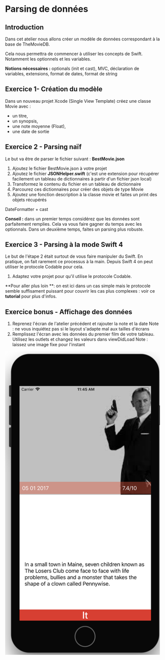 # Parsing de données

## Introduction

Dans cet atelier nous allons créer un modèle de données correspondant à la base de TheMovieDB.

Cela nous permettra de commencer à utiliser les concepts de Swift. Notamment les optionnels et les variables.

**Notions nécessaires :** optionals \(init et cast\), MVC, déclaration de variables, extensions, format de dates, format de string

## Exercice 1- Création du modèle

Dans un nouveau projet Xcode \(Single View Template\) créez une classe Movie avec :

* un titre,
* un synopsis,
* une note moyenne \(Float\),
* une date de sortie

## Exercice 2 - Parsing naïf

Le but va être de parser le fichier suivant : **BestMovie.json**

1. Ajoutez le fichier BestMovie.json à votre projet 
2. Ajoutez le fichier **JSONHelper.swift** \(c'est une extension pour récupérer facilement un tableau de dictionnaires à partir d'un fichier json local\)
3. Transformez le contenu du fichier en un tableau de dictionnaire
4. Parcourez ces dictionnaires pour créer des objets de type Movie
5. Ajoutez une fonction description à la classe movie et faites un print des objets récupérés

DateFormatter + cast

**Conseil :** dans un premier temps considérez que les données sont parfaitement remplies. Cela va vous faire gagner du temps avec les optionnals. Dans un deuxième temps, faites un parsing plus robuste.

## Exercice 3 - Parsing à la mode Swift 4

Le but de l'étape 2 était surtout de vous faire manipuler du Swift. En pratique, on fait rarement ce processus à la main. Depuis Swift 4 on peut utiliser le protocole Codable pour cela.

1. Adaptez votre projet pour qu'il utilise le protocole Codable.

**Pour aller plus loin **: on est ici dans un cas simple mais le protocole semble suffisament puissant pour couvrir les cas plus complexes : voir ce **tutorial** pour plus d'infos.

## Exercice bonus - Affichage des données

1. Reprenez l'écran de l'atelier précédent et rajouter la note et la date
Note : ne vous inquiétez pas si le layout s'adapte mal aux tailles d'écrans
2. Remplissez l'écran avec les données du premier film de votre tableau. Utilisez les outlets et changez les valeurs dans viewDidLoad
Note : laissez une image fixe pour l'instant

![](/assets/Parsing_Bonus.png)

